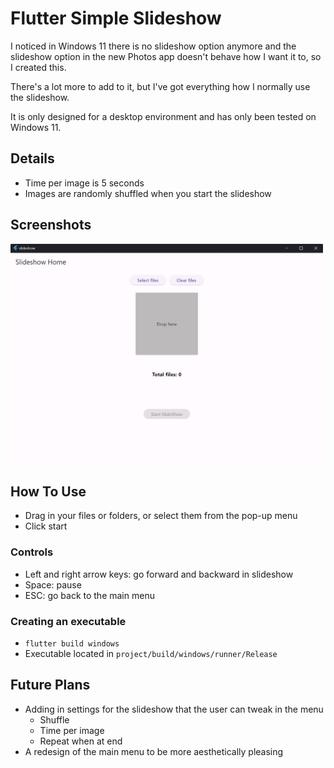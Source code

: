 # Flutter Simple Slideshow

I noticed in Windows 11 there is no slideshow option anymore and the slideshow option in the new Photos app doesn't behave how I want it to, so I created this.

There's a lot more to add to it, but I've got everything how I normally use the slideshow.

It is only designed for a desktop environment and has only been tested on Windows 11.

## Details

- Time per image is 5 seconds
- Images are randomly shuffled when you start the slideshow

## Screenshots

<img src="assets/slideshow.png" alt="Slideshow" style="max-width:500px" />
  
## How To Use

- Drag in your files or folders, or select them from the pop-up menu
- Click start
  
### Controls
- Left and right arrow keys: go forward and backward in slideshow
- Space: pause
- ESC: go back to the main menu

### Creating an executable
- `flutter build windows`
- Executable located in `project/build/windows/runner/Release`

## Future Plans
- Adding in settings for the slideshow that the user can tweak in the menu
  - Shuffle
  - Time per image
  - Repeat when at end
- A redesign of the main menu to be more aesthetically pleasing
